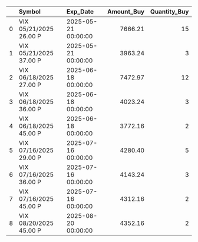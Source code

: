 |    | Symbol                 | Exp_Date            |   Amount_Buy |   Quantity_Buy |
|---:|:-----------------------|:--------------------|-------------:|---------------:|
|  0 | VIX 05/21/2025 26.00 P | 2025-05-21 00:00:00 |      7666.21 |             15 |
|  1 | VIX 05/21/2025 37.00 P | 2025-05-21 00:00:00 |      3963.24 |              3 |
|  2 | VIX 06/18/2025 27.00 P | 2025-06-18 00:00:00 |      7472.97 |             12 |
|  3 | VIX 06/18/2025 36.00 P | 2025-06-18 00:00:00 |      4023.24 |              3 |
|  4 | VIX 06/18/2025 45.00 P | 2025-06-18 00:00:00 |      3772.16 |              2 |
|  5 | VIX 07/16/2025 29.00 P | 2025-07-16 00:00:00 |      4280.40 |              5 |
|  6 | VIX 07/16/2025 36.00 P | 2025-07-16 00:00:00 |      4143.24 |              3 |
|  7 | VIX 07/16/2025 45.00 P | 2025-07-16 00:00:00 |      4312.16 |              2 |
|  8 | VIX 08/20/2025 45.00 P | 2025-08-20 00:00:00 |      4352.16 |              2 |